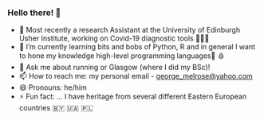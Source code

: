 ### Hello there! 👋

- 🔭 Most recently a research Assistant at the University of Edinburgh Usher Institute, working on Covid-19 diagnostic tools 🦠🇬🇧 
- 🌱 I’m currently learning bits and bobs of Python, R and in general I want to hone my knowledge high-level programming languages🧬 🩸 
- 💬 Ask me about running or Glasgow (where I did my BSc)!
- 📫 How to reach me: my personal email - george_melrose@yahoo.com
- 😄 Pronouns: he/him
- ⚡ Fun fact: ... I have heritage from several different Eastern European countries 🇧🇾 🇺🇦 🇵🇱

